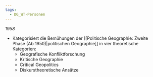 ```yaml
---
tags:
  - DG_WT-Personen
---
```


*1958*

- Kategorisiert die Bemühungen der [[Politische Geographie: Zweite Phase (Ab 1950)|politischen Geographie]] in vier theoretische Kategorien:
	- Geografische Konfliktforschung
	- Kritische Geographie
	- Critical Geopolitics
	- Diskurstheoretische Ansätze